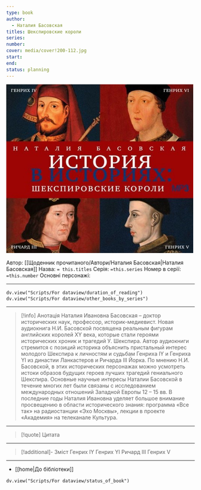 ```yaml
---
type: book
author:
  - Наталия Басовская
titles: Шекспировские короли
series:
number:
cover: media/cover!200-112.jpg
start:
end:
status: planning
---
```

![cover|200](media/cover!200-112.jpg)

Автор: [[Щоденник прочитаного/Автори/Наталия Басовская|Наталия Басовская]]
Назва: `= this.titles`
Серія:  `=this.series`
Номер в серії: `=this.number`
Основні персонажі:

---
```dataviewjs
dv.view("Scripts/For dataview/duration_of_reading")
dv.view("Scripts/For dataview/other_books_by_series")
```

---
>[!info] Анотація
>Наталия Ивановна Басовская – доктор исторических наук, профессор, историк-медиевист.
>Новая аудиокнига Н.И. Басовской посвящена реальным фигурам английских королей XY века, которые стали героями исторических хроник и трагедий У. Шекспира. Автор аудиокниги стремится с позиций историка объяснить пристальный интерес молодого Шекспира к личностям и судьбам Генриха IY и Генриха YI из династии Ланкастеров и Ричарда III Йорка. По мнению Н.И. Басовской, в этих исторических персонажах можно усмотреть истоки образов будущих героев лучших трагедий гениального Шекспира.
>Основные научные интересы Наталии Басовской в течение многих лет были связаны с исследованием международных отношений Западной Европы 12 – 15 вв. В последние годы Наталия Ивановна уделяет большое внимание просвещению в области исторического знания: программа «Все так» на радиостанции «Эхо Москвы», лекции в проекте «Академия» на телеканале Культура.
___

>[!quote] Цитата

---
>[!additional]- Зміст
>Генрих IY
>Генрих YI
>Ричард III
>Генрих V

---

- [[home|До бібліотеки]]

```dataviewjs
dv.view("Scripts/For dataview/status_of_book")
```